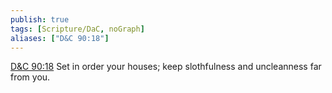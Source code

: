```yaml
---
publish: true
tags: [Scripture/DaC, noGraph]
aliases: ["D&C 90:18"]
---
```

[D&C 90:18](https://churchofjesuschrist.org/study/scriptures/dc-testament/dc/90?lang=eng&id=p18#p18) Set in order your houses; keep slothfulness and uncleanness far from you.
